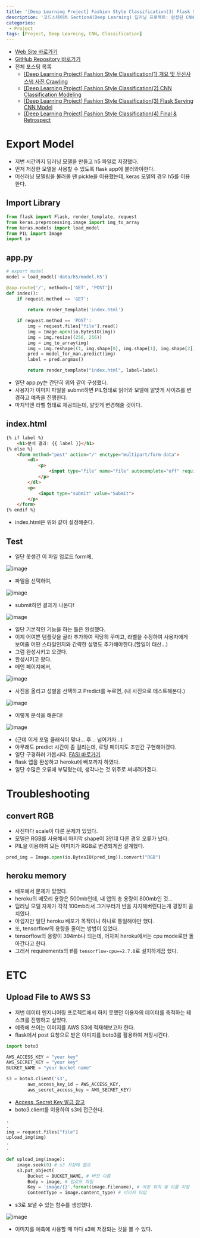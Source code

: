 ```yaml
---
title: '[Deep Learning Project] Fashion Style Classification(3) Flask Serving CNN Model'
description: '코드스테이츠 Section4(Deep Learning) 딥러닝 프로젝트: 완성된 CNN 모델 Flask를 사용하여 Serving 후 Heroku 배포'
categories:
 - Project
tags: [Project, Deep Learning, CNN, Classification]
---
```


- [Web Site 바로가기](https://fasi.herokuapp.com/)
- [GitHub Repository 바로가기](https://github.com/6mini/fasi)
- 전체 포스팅 목록
    - [[Deep Learning Project] Fashion Style Classification(1) 개요 및 무신사 스냅 사진 Crawling](https://6mini.github.io/project/2021/11/13/fasi/)
    - [[Deep Learning Project] Fashion Style Classification(2) CNN Classification Modeling](https://6mini.github.io/project/2021/11/14/fasi2/)
    - [[Deep Learning Project] Fashion Style Classification(3) Flask Serving CNN Model](https://6mini.github.io/project/2021/11/15/fasi3/)
    - [[Deep Learning Project] Fashion Style Classification(4) Final & Retrospect](https://6mini.github.io/category/#/Project)

# Export Model
- 저번 시간까지 딥러닝 모델을 만들고 h5 파일로 저장했다.
- 먼저 저장한 모델을 사용할 수 있도록 flask app에 불러와야한다.
- 머신러닝 모델링을 불러올 땐 pickle을 이용했는데, keras 모델의 경우 h5를 이용한다.

## Import Library

```py
from flask import Flask, render_template, request
from keras.preprocessing.image import img_to_array
from keras.models import load_model
from PIL import Image
import io
```

## app.py

```py
# export model
model = load_model('data/h5/model.h5')

@app.route('/', methods=['GET', 'POST'])
def index():
    if request.method == 'GET':
        
        return render_template('index.html')

    if request.method == 'POST':
        img = request.files["file"].read()
        img = Image.open(io.BytesIO(img))
        img = img.resize((256, 256))
        img = img_to_array(img)
        img = img.reshape((1, img.shape[0], img.shape[1], img.shape[2]))
        pred = model_for_man.predict(img)
        label = pred.argmax()

        return render_template("index.html", label=label)
```

- 일단 app.py는 간단히 위와 같이 구성했다.
- 사용자가 이미지 파일을 submit하면 PIL형태로 읽어와 모델에 알맞게 사이즈를 변경하고 예측을 진행한다.
- 마지막엔 라벨 형태로 제공되는데, 알맞게 변경해줄 것이다.

## index.html

```html
{% if label %}
    <h1>분석 결과: {{ label }}</h1>
{% else %}
    <form method="post" action="/" enctype="multipart/form-data">
        <dl>
            <p>
                <input type="file" name="file" autocomplete="off" required>
            </p>
        </dl>
        <p>
            <input type="submit" value="Submit">
        </p>
    </form>
{% endif %}
```

- index.html은 위와 같이 설정해준다.

## Test
- 일단 못생긴 이 파일 업로드 form에,

![image](https://user-images.githubusercontent.com/79494088/140683412-b8183707-650b-4653-8a96-5409b3e5689b.png)

- 파일을 선택하여,

![image](https://user-images.githubusercontent.com/79494088/140683453-40f2f659-b04b-4f59-95c6-c300e54bb2bc.png)

- submit하면 결과가 나온다!

![image](https://user-images.githubusercontent.com/79494088/140683593-959ca6da-8886-42fb-b694-2dbba6b9cf2d.png)

- 일단 기본적인 기능을 하는 틀은 완성했다.
- 이제 어여쁜 템플릿을 골라 추가하여 적당히 꾸미고, 라벨을 수정하여 사용자에게 보여줄 어떤 스타일인지와 간략한 설명도 추가해야한다.(할일이 태산...)
- 그럼 완성시키고 오겠다.
- 완성시키고 왔다.
- 메인 페이지에서,

![image](https://user-images.githubusercontent.com/79494088/140940788-dfecacf8-93fe-4ab6-9f15-cf1008b9f281.png)

- 사진을 올리고 성별을 선택하고 Predict를 누르면, (내 사진으로 테스트해본다.)

![image](https://user-images.githubusercontent.com/79494088/140940970-e7f4a983-6466-438b-bb49-758505e17ee3.png)

- 이렇게 분석을 해준다!

![image](https://user-images.githubusercontent.com/79494088/140941221-1e851e3c-55ec-4461-8233-b42862767faa.png)

- (근데 이게 포멀 클래식이 맞나... 후... 넘어가자...)
- 아무래도 predict 시간이 좀 걸리는데, 로딩 페이지도 조만간 구현해야겠다.
- 일단 구경하러 가봅시다. [FASI 바로가기](https://fasi.herokuapp.com/)
- flask 앱을 완성하고 heroku에 배포까지 하였다.
- 일단 수많은 오류에 부딪혔는데, 생각나는 것 위주로 써내려가겠다.

# Troubleshooting

## convert RGB
- 사진마다 scale이 다른 문제가 있었다.
- 모델은 RGB를 사용해서 마지막 shape이 3인데 다른 경우 오류가 났다.
- PIL을 이용하여 모든 이미지가 RGB로 변경되게끔 설계했다.

```py
pred_img = Image.open(io.BytesIO(pred_img)).convert("RGB")
```

## heroku memory
- 배포에서 문제가 있었다.
- heroku의 메모리 용량은 500mb인데, 내 앱의 총 용량이 800mb인 것...
- 딥러닝 모델 자체가 각각 100mb라서 그거부터가 반을 차지해버린다는게 굉장히 골치였다.
- 아쉽지만 일단 heroku 배포가 목적이니 하나로 통일해야만 했다.
- 또, tensorflow의 용량을 줄이는 방법이 있었다.
- tensorflow의 용량이 394mb나 되는데, 어차피 heroku에서는 cpu mode로만 돌아간다고 한다.
- 그래서 requirements의 tf를 `tensorflow-cpu==2.7.0`로 설치하게끔 했다.

# ETC

## Upload File to AWS S3 
- 저번 데이터 엔지니어링 프로젝트에서 하지 못했던 이용자의 데이터를 축적하는 테스크를 진행하고 싶었다.
- 예측에 쓰이는 이미지를 AWS S3에 적재해보고자 한다.
- flask에서 post 요청으로 받은 이미지를 boto3를 활용하여 저장시킨다.

```py
import boto3

AWS_ACCESS_KEY = "your key"
AWS_SECRET_KEY = "your key"
BUCKET_NAME = "your bucket name"

s3 = boto3.client('s3',
        aws_access_key_id = AWS_ACCESS_KEY,
        aws_secret_access_key = AWS_SECRET_KEY)
```

- [Access, Secret Key 발급 참고](https://loy124.tistory.com/204)
- boto3.client를 이용하여 s3에 접근한다.

```py
.
.
img = request.files["file"]
upload_img(img)
.
.

def upload_img(image):
    image.seek(0) # s3 저장에 필요
    s3.put_object(
        Bucket = BUCKET_NAME, # 버킷 이름
        Body = image, # 업로드 파일
        Key = 'image/{}'.format(image.filename), # 저장 위치 및 이름 지정
        ContentType = image.content_type) # 이미지 타입
```

- s3로 보낼 수 있는 함수를 생성했다.

![image](https://user-images.githubusercontent.com/79494088/140940536-423919c2-66c3-49c6-8853-c262e22c7888.png)

- 이미지를 예측에 사용할 때 마다 s3에 저장되는 것을 볼 수 있다.